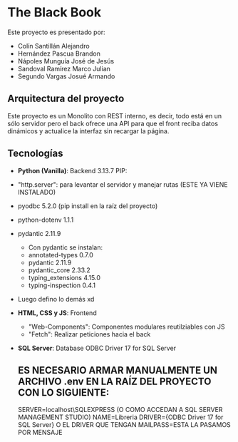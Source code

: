 # The Black Book

Este proyecto es presentado por:

- Colín Santillán Alejandro
- Hernández Pascua Brandon
- Nápoles Munguía José de Jesús
- Sandoval Ramírez Marco Julian
- Segundo Vargas Josué Armando

## Arquitectura del proyecto
Este proyecto es un Monolito con REST interno, es decir, todo está en un sólo servidor pero el back ofrece una API para que el front reciba datos dinámicos y actualice la interfaz sin recargar la página.

## Tecnologías
- **Python (Vanilla)**: Backend 3.13.7
PIP:
- "http.server": para levantar el servidor y manejar rutas (ESTE YA VIENE INSTALADO)
- pyodbc 5.2.0  (pip install en la raíz del proyecto)
- python-dotenv 1.1.1
- pydantic 2.11.9
    - Con pydantic se instalan:
    - annotated-types   0.7.0
    - pydantic          2.11.9
    - pydantic_core     2.33.2
    - typing_extensions 4.15.0
    - typing-inspection 0.4.1
- Luego defino lo demás xd
- **HTML, CSS y JS**: Frontend
    - "Web-Components": Componentes modulares reutilziables con JS
    - "Fetch": Realizar peticiones hacia el back
- **SQL Server**: Database
    ODBC Driver 17 for SQL Server

    ## ES NECESARIO ARMAR MANUALMENTE UN ARCHIVO .env EN LA RAÍZ DEL PROYECTO CON LO SIGUIENTE:
    SERVER=localhost\SQLEXPRESS (O COMO ACCEDAN A SQL SERVER MANAGEMENT STUDIO)
    NAME=Libreria
    DRIVER={ODBC Driver 17 for SQL Server} O EL DRIVER QUE TENGAN
    MAILPASS=ESTA LA PASAMOS POR MENSAJE

